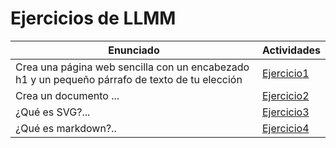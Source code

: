 # Ejercicios de LLMM

Enunciado | Actividades
---------------------------------- | -----------------------------------
Crea una página web sencilla con un encabezado h1 y un pequeño párrafo de texto de tu elección | [Ejercicio1](tema1/ej1.html)
Crea un documento ... | [Ejercicio2](tema1/ej2.xml)
¿Qué es SVG?... | [Ejercicio3](tema1/ej3.html)
¿Qué es markdown?..| [Ejercicio4](tema1/ej4/README.md)
